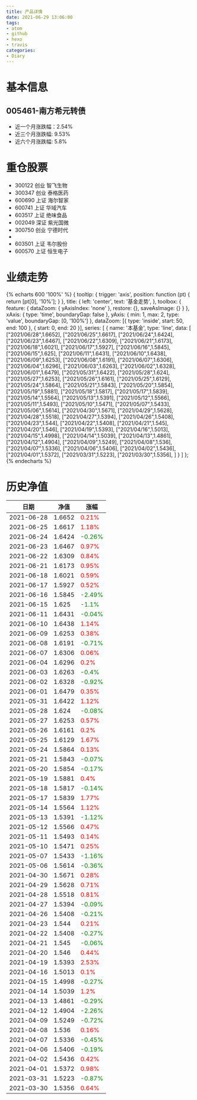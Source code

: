 ```yaml
---
title: 产品详情
date: 2021-06-29 13:06:00
tags:
- atom
- github
- hexo
- travis
categories:
- Diary
---
```


# 基本信息
## 005461-南方希元转债
- 近一个月涨跌幅：2.54%
- 近三个月涨跌幅: 9.53%
- 近六个月涨跌幅: 5.8%

# 重仓股票
- 300122 创业 智飞生物
- 300347 创业 泰格医药
- 600690 上证 海尔智家
- 600741 上证 华域汽车
- 603517 上证 绝味食品
- 002049 深证 紫光国微
- 300750 创业 宁德时代
- 
- 603501 上证 韦尔股份
- 600570 上证 恒生电子
# 业绩走势

{% echarts 600 '100%' %}
{
  tooltip: {
        trigger: 'axis',
        position: function (pt) {
            return [pt[0], '10%'];
        }
    },
    title: {
        left: 'center',
        text: '基金走势',
    },
    toolbox: {
        feature: {
            dataZoom: {
                yAxisIndex: 'none'
            },
            restore: {},
            saveAsImage: {}
        }
    },
    xAxis: {
        type: 'time',
        boundaryGap: false
    },
    yAxis: {
        min: 1,
        max: 2,
        type: 'value',
        boundaryGap: [0, '100%']
    },
    dataZoom: [{
        type: 'inside',
        start: 50,
        end: 100
    }, {
        start: 0,
        end: 20
    }],
    series: [
        {
            name: '本基金',
            type: 'line',
            data: [
["2021/06/28",1.6652],
["2021/06/25",1.6617],
["2021/06/24",1.6424],
["2021/06/23",1.6467],
["2021/06/22",1.6309],
["2021/06/21",1.6173],
["2021/06/18",1.6021],
["2021/06/17",1.5927],
["2021/06/16",1.5845],
["2021/06/15",1.625],
["2021/06/11",1.6431],
["2021/06/10",1.6438],
["2021/06/09",1.6253],
["2021/06/08",1.6191],
["2021/06/07",1.6306],
["2021/06/04",1.6296],
["2021/06/03",1.6263],
["2021/06/02",1.6328],
["2021/06/01",1.6479],
["2021/05/31",1.6422],
["2021/05/28",1.624],
["2021/05/27",1.6253],
["2021/05/26",1.6161],
["2021/05/25",1.6129],
["2021/05/24",1.5864],
["2021/05/21",1.5843],
["2021/05/20",1.5854],
["2021/05/19",1.5881],
["2021/05/18",1.5817],
["2021/05/17",1.5839],
["2021/05/14",1.5564],
["2021/05/13",1.5391],
["2021/05/12",1.5566],
["2021/05/11",1.5493],
["2021/05/10",1.5471],
["2021/05/07",1.5433],
["2021/05/06",1.5614],
["2021/04/30",1.5671],
["2021/04/29",1.5628],
["2021/04/28",1.5518],
["2021/04/27",1.5394],
["2021/04/26",1.5408],
["2021/04/23",1.544],
["2021/04/22",1.5408],
["2021/04/21",1.545],
["2021/04/20",1.546],
["2021/04/19",1.5393],
["2021/04/16",1.5013],
["2021/04/15",1.4998],
["2021/04/14",1.5039],
["2021/04/13",1.4861],
["2021/04/12",1.4904],
["2021/04/09",1.5249],
["2021/04/08",1.536],
["2021/04/07",1.5336],
["2021/04/06",1.5406],
["2021/04/02",1.5436],
["2021/04/01",1.5372],
["2021/03/31",1.5223],
["2021/03/30",1.5356],
]
        }
    ]
};
{% endecharts %}

# 历史净值

| 日期 | 净值 | 涨幅 |
| --- | --- | --- |
|2021-06-28|1.6652|<font color=red>0.21%</font>|
|2021-06-25|1.6617|<font color=red>1.18%</font>|
|2021-06-24|1.6424|<font color=green>-0.26%</font>|
|2021-06-23|1.6467|<font color=red>0.97%</font>|
|2021-06-22|1.6309|<font color=red>0.84%</font>|
|2021-06-21|1.6173|<font color=red>0.95%</font>|
|2021-06-18|1.6021|<font color=red>0.59%</font>|
|2021-06-17|1.5927|<font color=red>0.52%</font>|
|2021-06-16|1.5845|<font color=green>-2.49%</font>|
|2021-06-15|1.625|<font color=green>-1.1%</font>|
|2021-06-11|1.6431|<font color=green>-0.04%</font>|
|2021-06-10|1.6438|<font color=red>1.14%</font>|
|2021-06-09|1.6253|<font color=red>0.38%</font>|
|2021-06-08|1.6191|<font color=green>-0.71%</font>|
|2021-06-07|1.6306|<font color=red>0.06%</font>|
|2021-06-04|1.6296|<font color=red>0.2%</font>|
|2021-06-03|1.6263|<font color=green>-0.4%</font>|
|2021-06-02|1.6328|<font color=green>-0.92%</font>|
|2021-06-01|1.6479|<font color=red>0.35%</font>|
|2021-05-31|1.6422|<font color=red>1.12%</font>|
|2021-05-28|1.624|<font color=green>-0.08%</font>|
|2021-05-27|1.6253|<font color=red>0.57%</font>|
|2021-05-26|1.6161|<font color=red>0.2%</font>|
|2021-05-25|1.6129|<font color=red>1.67%</font>|
|2021-05-24|1.5864|<font color=red>0.13%</font>|
|2021-05-21|1.5843|<font color=green>-0.07%</font>|
|2021-05-20|1.5854|<font color=green>-0.17%</font>|
|2021-05-19|1.5881|<font color=red>0.4%</font>|
|2021-05-18|1.5817|<font color=green>-0.14%</font>|
|2021-05-17|1.5839|<font color=red>1.77%</font>|
|2021-05-14|1.5564|<font color=red>1.12%</font>|
|2021-05-13|1.5391|<font color=green>-1.12%</font>|
|2021-05-12|1.5566|<font color=red>0.47%</font>|
|2021-05-11|1.5493|<font color=red>0.14%</font>|
|2021-05-10|1.5471|<font color=red>0.25%</font>|
|2021-05-07|1.5433|<font color=green>-1.16%</font>|
|2021-05-06|1.5614|<font color=green>-0.36%</font>|
|2021-04-30|1.5671|<font color=red>0.28%</font>|
|2021-04-29|1.5628|<font color=red>0.71%</font>|
|2021-04-28|1.5518|<font color=red>0.81%</font>|
|2021-04-27|1.5394|<font color=green>-0.09%</font>|
|2021-04-26|1.5408|<font color=green>-0.21%</font>|
|2021-04-23|1.544|<font color=red>0.21%</font>|
|2021-04-22|1.5408|<font color=green>-0.27%</font>|
|2021-04-21|1.545|<font color=green>-0.06%</font>|
|2021-04-20|1.546|<font color=red>0.44%</font>|
|2021-04-19|1.5393|<font color=red>2.53%</font>|
|2021-04-16|1.5013|<font color=red>0.1%</font>|
|2021-04-15|1.4998|<font color=green>-0.27%</font>|
|2021-04-14|1.5039|<font color=red>1.2%</font>|
|2021-04-13|1.4861|<font color=green>-0.29%</font>|
|2021-04-12|1.4904|<font color=green>-2.26%</font>|
|2021-04-09|1.5249|<font color=green>-0.72%</font>|
|2021-04-08|1.536|<font color=red>0.16%</font>|
|2021-04-07|1.5336|<font color=green>-0.45%</font>|
|2021-04-06|1.5406|<font color=green>-0.19%</font>|
|2021-04-02|1.5436|<font color=red>0.42%</font>|
|2021-04-01|1.5372|<font color=red>0.98%</font>|
|2021-03-31|1.5223|<font color=green>-0.87%</font>|
|2021-03-30|1.5356|<font color=red>0.64%</font>|
